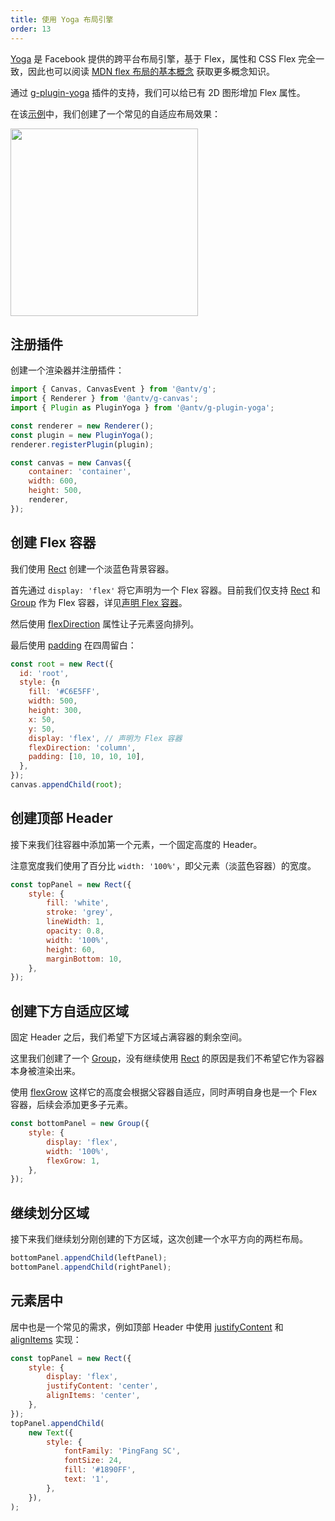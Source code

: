 ```yaml
---
title: 使用 Yoga 布局引擎
order: 13
---
```


[Yoga](https://yogalayout.com/) 是 Facebook 提供的跨平台布局引擎，基于 Flex，属性和 CSS Flex 完全一致，因此也可以阅读 [MDN flex 布局的基本概念](https://developer.mozilla.org/zh-CN/docs/Web/CSS/CSS_Flexible_Box_Layout/Basic_Concepts_of_Flexbox) 获取更多概念知识。

通过 [g-plugin-yoga](/en/plugins/yoga) 插件的支持，我们可以给已有 2D 图形增加 Flex 属性。

在该[示例](/en/examples/plugins/yoga/#yoga-text)中，我们创建了一个常见的自适应布局效果：

<img src="https://gw.alipayobjects.com/mdn/rms_6ae20b/afts/img/A*IH1fSJN9fsMAAAAAAAAAAAAAARQnAQ" width="300px">

## 注册插件

创建一个渲染器并注册插件：

```js
import { Canvas, CanvasEvent } from '@antv/g';
import { Renderer } from '@antv/g-canvas';
import { Plugin as PluginYoga } from '@antv/g-plugin-yoga';

const renderer = new Renderer();
const plugin = new PluginYoga();
renderer.registerPlugin(plugin);

const canvas = new Canvas({
    container: 'container',
    width: 600,
    height: 500,
    renderer,
});
```

## 创建 Flex 容器

我们使用 [Rect](/en/api/basic/rect) 创建一个淡蓝色背景容器。

首先通过 `display: 'flex'` 将它声明为一个 Flex 容器。目前我们仅支持 [Rect](/en/api/basic/rect) 和 [Group](/en/api/basic/group) 作为 Flex 容器，详见[声明 Flex 容器](/en/plugins/yoga#声明-flex-容器)。

然后使用 [flexDirection](/en/plugins/yoga#flexdirection) 属性让子元素竖向排列。

最后使用 [padding](/en/plugins/yoga#padding) 在四周留白：

```js
const root = new Rect({
  id: 'root',
  style: {n
    fill: '#C6E5FF',
    width: 500,
    height: 300,
    x: 50,
    y: 50,
    display: 'flex', // 声明为 Flex 容器
    flexDirection: 'column',
    padding: [10, 10, 10, 10],
  },
});
canvas.appendChild(root);
```

## 创建顶部 Header

接下来我们往容器中添加第一个元素，一个固定高度的 Header。

注意宽度我们使用了百分比 `width: '100%'`，即父元素（淡蓝色容器）的宽度。

```js
const topPanel = new Rect({
    style: {
        fill: 'white',
        stroke: 'grey',
        lineWidth: 1,
        opacity: 0.8,
        width: '100%',
        height: 60,
        marginBottom: 10,
    },
});
```

## 创建下方自适应区域

固定 Header 之后，我们希望下方区域占满容器的剩余空间。

这里我们创建了一个 [Group](/en/api/basic/group)，没有继续使用 [Rect](/en/api/basic/rect) 的原因是我们不希望它作为容器本身被渲染出来。

使用 [flexGrow](/en/plugins/yoga#flexgrow) 这样它的高度会根据父容器自适应，同时声明自身也是一个 Flex 容器，后续会添加更多子元素。

```js
const bottomPanel = new Group({
    style: {
        display: 'flex',
        width: '100%',
        flexGrow: 1,
    },
});
```

## 继续划分区域

接下来我们继续划分刚创建的下方区域，这次创建一个水平方向的两栏布局。

```js
bottomPanel.appendChild(leftPanel);
bottomPanel.appendChild(rightPanel);
```

## 元素居中

居中也是一个常见的需求，例如顶部 Header 中使用 [justifyContent](/en/plugins/yoga#justifycontent) 和 [alignItems](/en/plugins/yoga#alignitems) 实现：

```js
const topPanel = new Rect({
    style: {
        display: 'flex',
        justifyContent: 'center',
        alignItems: 'center',
    },
});
topPanel.appendChild(
    new Text({
        style: {
            fontFamily: 'PingFang SC',
            fontSize: 24,
            fill: '#1890FF',
            text: '1',
        },
    }),
);
```

